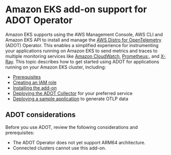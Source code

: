 # Amazon EKS add\-on support for ADOT Operator<a name="opentelemetry"></a>

Amazon EKS supports using the AWS Management Console, AWS CLI and Amazon EKS API to install and manage the [AWS Distro for OpenTelemetry](http://aws.amazon.com/blogs/otel/?otel-blogs) \(ADOT\) Operator\. This enables a simplified experience for instrumenting your applications running on Amazon EKS to send metrics and traces to multiple monitoring services like [Amazon CloudWatch](https://console.aws.amazon.com/cloudwatch), [Prometheus](https://console.aws.amazon.com/prometheus);, and [X\-Ray](https://console.aws.amazon.com/xray)\. This topic describes how to get started using ADOT for applications running on your Amazon EKS cluster, including:
+ [Prerequisites](adot-reqts.md)
+ [Creating an IAM role](adot-iam.md)
+ [Installing the add\-on](adot-manage.md#adot-install)
+ [Deploying the ADOT Collector](deploy-collector.md) for your preferred service
+ [Deploying a sample application](sample-app.md) to generate OTLP data

## ADOT considerations<a name="adot-considerations"></a>

Before you use ADOT, review the following considerations and prerequisites:
+ The ADOT Operator does not yet support ARM64 architecture\.
+ Connected clusters cannot use this add\-on\.
